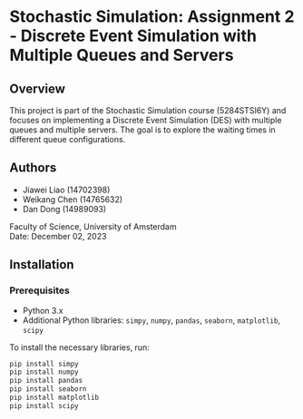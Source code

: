 # Stochastic Simulation: Assignment 2 - Discrete Event Simulation with Multiple Queues and Servers

## Overview
This project is part of the Stochastic Simulation course (5284STSI6Y) and focuses on implementing a Discrete Event Simulation (DES) with multiple queues and multiple servers. The goal is to explore the waiting times in different queue configurations.

## Authors
- Jiawei Liao (14702398)
- Weikang Chen (14765632)
- Dan Dong (14989093)

Faculty of Science, University of Amsterdam  
Date: December 02, 2023

## Installation

### Prerequisites
- Python 3.x
- Additional Python libraries: `simpy`, `numpy`, `pandas`, `seaborn`, `matplotlib`, `scipy`

To install the necessary libraries, run:
```bash
pip install simpy
pip install numpy
pip install pandas
pip install seaborn
pip install matplotlib
pip install scipy
